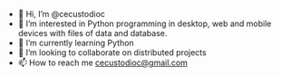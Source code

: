 - 👋 Hi, I’m @cecustodioc
- 👀 I’m interested in Python programming in desktop, web and mobile devices with files of data and database.
- 🌱 I’m currently learning Python
- 💞️ I’m looking to collaborate on distributed projects 
- 📫 How to reach me cecustodioc@gmail.com

<!---
cecustodioc/cecustodioc is a ✨ special ✨ repository because its `README.md` (this file) appears on your GitHub profile.
You can click the Preview link to take a look at your changes.
--->
